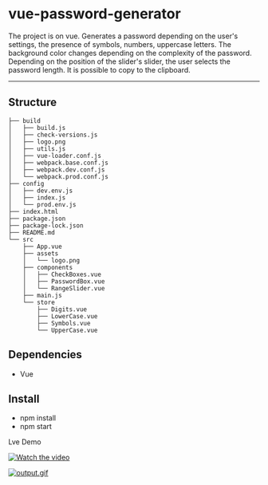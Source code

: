 vue-password-generator
=====================

The project is on vue. Generates a password depending on the user's settings, the presence of symbols, numbers, uppercase letters. The background color changes depending on the complexity of the password. Depending on the position of the slider's slider, the user selects the password length. It is possible to copy to the clipboard.
***


Structure
-----------------------------------
```
├── build
│   ├── build.js
│   ├── check-versions.js
│   ├── logo.png
│   ├── utils.js
│   ├── vue-loader.conf.js
│   ├── webpack.base.conf.js
│   ├── webpack.dev.conf.js
│   └── webpack.prod.conf.js
├── config
│   ├── dev.env.js
│   ├── index.js
│   └── prod.env.js
├── index.html
├── package.json
├── package-lock.json
├── README.md
└── src
    ├── App.vue
    ├── assets
    │   └── logo.png
    ├── components
    │   ├── CheckBoxes.vue
    │   ├── PasswordBox.vue
    │   └── RangeSlider.vue
    ├── main.js
    └── store
        ├── Digits.vue
        ├── LowerCase.vue
        ├── Symbols.vue
        └── UpperCase.vue

```
Dependencies
-----------------------------------
* Vue

Install
-----------------------------------
* npm install
* npm start

Lve Demo 

[![Watch the video](https://i.postimg.cc/2jvFGTs3/output.gif)](https://www.loom.com/share/4f5985ad63164b32a5070f05e2094dba)

[![output.gif](https://i.postimg.cc/2jvFGTs3/output.gif)](https://postimg.cc/K4GMv7vy)



